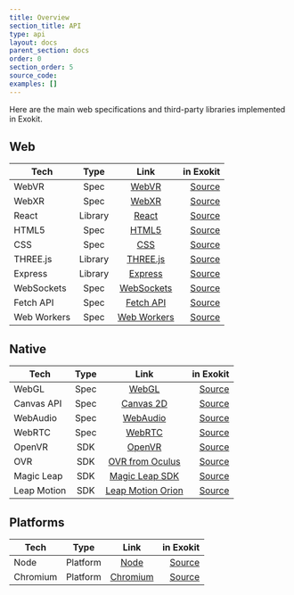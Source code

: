 ```yaml
---
title: Overview 
section_title: API
type: api
layout: docs
parent_section: docs 
order: 0
section_order: 5
source_code:
examples: []
---
```


Here are the main web specifications and third-party libraries implemented in Exokit.

## Web

| Tech          | Type     | Link  | in Exokit |
| ------------- |:-------------:|:-----:|-------:|
| WebVR      | Spec | [WebVR](https://developer.mozilla.org/en-US/docs/Web/API/WebVR_API) | [Source](https://github.com/exokitxr/exokit/blob/master/src/core.js) |
| WebXR      | Spec | [WebXR](https://github.com/immersive-web/webxr) | [Source](https://github.com/exokitxr/exokit/blob/master/src/XR.js ) |
| React      | Library | [React](https://reactjs.org/docs/getting-started.html) | [Source](https://github.com/exokitxr/exokit/blob/master/src/core.js) |
| HTML5      | Spec  | [HTML5](https://developer.mozilla.org/en-US/docs/Web/Guide/HTML/HTML5)  | [Source](https://github.com/exokitxr/exokit/blob/master/src/core.js) |
| CSS        | Spec  | [CSS](https://developer.mozilla.org/en-US/docs/Web/CSS) | [Source](https://github.com/exokitxr/exokit/blob/master/src/core.js) |
| THREE.js   | Library  | [THREE.js](https://threejs.org/docs/) | [Source](https://github.com/exokitxr/exokit/blob/master/lib/three-min.js ) |
| Express    | Library  | [Express](https://expressjs.com/en/api.html) | [Source](https://github.com/exokitxr/exokit/blob/master/src/core.js) |
| WebSockets | Spec  | [WebSockets](https://developer.mozilla.org/en-US/docs/Web/API/WebSockets_API) | [Source](https://github.com/exokitxr/exokit/blob/master/src/core.js) |
| Fetch API   | Spec  | [Fetch API](https://developer.mozilla.org/en-US/docs/Web/API/Fetch_API) | [Source](https://github.com/exokitxr/exokit/blob/master/src/core.js) |
| Web Workers| Spec  | [Web Workers](https://developer.mozilla.org/en-US/docs/Web/API/Web_Workers_API) | [Source](https://github.com/exokitxr/exokit/blob/master/src/core.js) |

## Native 

| Tech          | Type     | Link  | in Exokit |
| ------------- |:-------------:|:-----:|-------:|
| WebGL      | Spec | [WebGL](https://developer.mozilla.org/en-US/docs/Web/API/WebGL_API) | [Source](https://github.com/exokitxr/exokit/tree/master/deps/exokit-bindings/webglcontext ) |
| Canvas API   | Spec | [Canvas 2D](https://developer.mozilla.org/en-US/docs/Web/API/Canvas_API) | [Source]( https://github.com/exokitxr/exokit/tree/master/deps/exokit-bindings/canvas) |
| WebAudio   | Spec | [WebAudio](https://developer.mozilla.org/en-US/docs/Web/API/Web_Audio_API) | [Source](https://github.com/exokitxr/exokit/tree/master/deps/exokit-bindings/webaudiocontext ) |
| WebRTC     | Spec | [WebRTC](https://developer.mozilla.org/en-US/docs/Web/API/WebRTC_API) | [Source](https://github.com/exokitxr/exokit/tree/master/deps/exokit-bindings ) |
| OpenVR     | SDK | [OpenVR](https://github.com/ValveSoftware/openvr/wiki/API-Documentation) | [Source]( https://github.com/exokitxr/exokit/tree/master/deps/openvr) |
| OVR        | SDK | [OVR from Oculus](https://developer.oculus.com/) | [Source]( https://github.com/exokitxr/exokit/tree/master/deps/exokit-bindings) |
| Magic Leap       | SDK | [Magic Leap SDK](https://www.magicleap.com/creator) | [Source](https://github.com/exokitxr/exokit/tree/master/deps/exokit-bindings/magicleap ) |
| Leap Motion| SDK | [Leap Motion Orion](https://developer.leapmotion.com/orion/) | [Source](https://github.com/exokitxr/exokit/tree/master/deps/exokit-bindings/leapmotion ) |

## Platforms 

| Tech          | Type     | Link  | in Exokit |
| ------------- |:-------------:|:-----:|-------:|
| Node       | Platform | [Node](https://nodejs.org/en/docs/) | [Source](https://github.com/modulesio/node-magicleap) |
| Chromium   | Platform | [Chromium](https://www.chromium.org/developers) | [Source](https://github.com/exokitxr/exokit/tree/master/deps/exokit-bindings ) |
